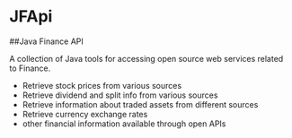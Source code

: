 # JFApi

##Java Finance API

A collection of Java tools for accessing open source web services related to Finance.

- Retrieve stock prices from various sources
- Retrieve dividend and split info from various sources
- Retrieve information about traded assets from different sources
- Retrieve currency exchange rates
- other financial information available through open APIs